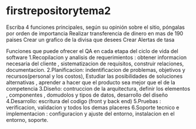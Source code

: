 # firstrepositorytema2
Escriba 4 funciones principales, según su opinión sobre el sitio, póngalas por orden de importancia
 Realizar transferencia de dinero en mas de 190 paises 
 Crear un grafico de la divisa que desees 
 Crear Alertas de tasa 

 Funciones que puede ofrecer el QA en cada etapa del ciclo de vida del software 
 1.Recopilacion y analisis de requerimientos : obtener informacion necesaria del cliente , sistematizacion de requisitos, construir relaciones, documentacion.
 2.Planificacion: indentificacion de problemas, objetivos y recursos(personal y los costos), Estudiar las posibilidades de soluciones alternativas , aprender a hacer que el producto sea mejor que el de la competencia
 3.Diseño: contruccion de la arquitectura, definir los elementos , componentes , domudolos  y tipos de datos, desarrollo del diseño
 4.Desarrollo: escritura del codigo (front y back end)
 5.Pruebas : verificacion, validacion y todos los demas placeres 
 6.Soporte tecnico e implementacion : configuracion y ajuste del entorno, instalacion en el entorno, soporte.
